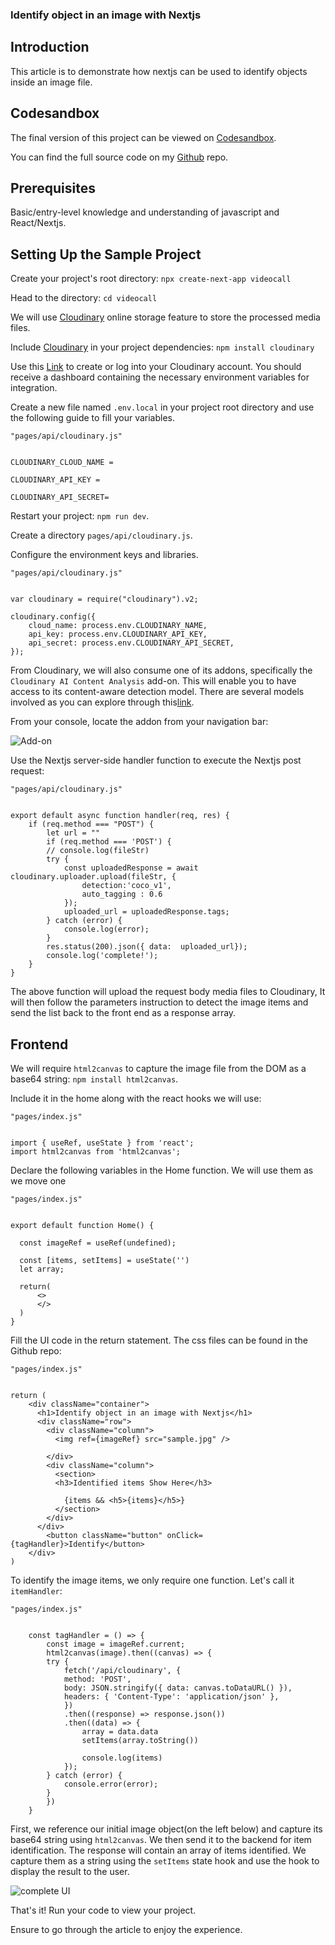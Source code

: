###  Identify object in an image with Nextjs

##  Introduction
This article is to demonstrate how nextjs can be used to identify objects inside an image file.

##  Codesandbox 
The final version of this project can be viewed on   [Codesandbox](/).

<CodeSandbox
title="webrtc"
id=" "
/>

You can find the full source code on my [Github](/) repo.

##  Prerequisites

Basic/entry-level knowledge and understanding of javascript and React/Nextjs.

##  Setting Up the Sample Project

Create your project's root directory: `npx create-next-app videocall`

Head to the directory: `cd videocall`

We will use [Cloudinary](https://cloudinary.com/?ap=em) online storage feature to store the processed media files.

Include [Cloudinary](https://cloudinary.com/?ap=em) in your project dependencies: `npm install cloudinary`

Use this [Link](https://cloudinary.com/console) to create or log into your Cloudinary account. You should receive a dashboard containing the necessary environment variables for integration.

Create a new file named `.env.local` in your project root directory and use the following guide to fill your variables.
```
"pages/api/cloudinary.js"


CLOUDINARY_CLOUD_NAME =

CLOUDINARY_API_KEY = 

CLOUDINARY_API_SECRET=

```

Restart your project: `npm run dev`.

Create a directory `pages/api/cloudinary.js`.

Configure the environment keys and libraries.

```
"pages/api/cloudinary.js"


var cloudinary = require("cloudinary").v2;

cloudinary.config({
    cloud_name: process.env.CLOUDINARY_NAME,
    api_key: process.env.CLOUDINARY_API_KEY,
    api_secret: process.env.CLOUDINARY_API_SECRET,
});
```
From Cloudinary, we will also consume one of its addons, specifically the `Cloudinary AI Content Analysis` add-on. This will enable you to have access to its content-aware detection model. There are several models involved as you can explore through this[link](https://cloudinary.com/documentation/cloudinary_ai_content_analysis_addon).

From your console, locate the addon from your navigation bar:

![Add-on](https://res.cloudinary.com/dogjmmett/image/upload/v1653037385/addons_nwlrm9.png "Add-on")

Use the Nextjs server-side handler function to execute the Nextjs post request:
```
"pages/api/cloudinary.js"


export default async function handler(req, res) {
    if (req.method === "POST") {
        let url = ""
        if (req.method === 'POST') {
        // console.log(fileStr)
        try {
            const uploadedResponse = await cloudinary.uploader.upload(fileStr, {
                detection:'coco_v1',
                auto_tagging : 0.6
            });
            uploaded_url = uploadedResponse.tags;
        } catch (error) {
            console.log(error);
        }
        res.status(200).json({ data:  uploaded_url});
        console.log('complete!');
    }
}
```
The above function will upload the request body media files to Cloudinary,  It will then follow the parameters instruction to detect the image items and send the list back to the front end as a response array.

## Frontend

We will require `html2canvas` to capture the image file from the DOM as a base64 string:
`npm install html2canvas`.

Include it in the home along with the react hooks we will use:

```
"pages/index.js"


import { useRef, useState } from 'react';
import html2canvas from 'html2canvas';
```

Declare the following variables in the Home function. We will use them as we move one

```
"pages/index.js"


export default function Home() {

  const imageRef = useRef(undefined);

  const [items, setItems] = useState('')
  let array;
  
  return(
      <>
      </>
  )
}
```

Fill the UI code in the return statement. The css files can be found in the Github repo:

```
"pages/index.js"


return (
    <div className="container">
      <h1>Identify object in an image with Nextjs</h1>
      <div className="row">
        <div className="column">
          <img ref={imageRef} src="sample.jpg" />

        </div>
        <div className="column">
          <section>
          <h3>Identified items Show Here</h3>

            {items && <h5>{items}</h5>}
          </section>
        </div>
      </div>
        <button className="button" onClick={tagHandler}>Identify</button>
    </div>
)
```

To identify the image items, we only require one function. Let's call it `itemHandler`:

```
"pages/index.js"


    const tagHandler = () => {
        const image = imageRef.current;
        html2canvas(image).then((canvas) => {
        try {
            fetch('/api/cloudinary', {
            method: 'POST',
            body: JSON.stringify({ data: canvas.toDataURL() }),
            headers: { 'Content-Type': 'application/json' },
            })
            .then((response) => response.json())
            .then((data) => {
                array = data.data
                setItems(array.toString())

                console.log(items)
            });
        } catch (error) {
            console.error(error);
        }
        })
    }
```
First, we reference our initial image object(on the left below) and capture its base64 string using `html2canvas`. We then send it to the backend for item identification. The response will contain an array of items identified. We capture them as a string using the `setItems` state hook and use the hook to display the result to the user.


![complete UI](https://res.cloudinary.com/dogjmmett/image/upload/v1653033439/background_n1dung.png "complete UI")

That's it! Run your code to view your project.

Ensure to go through the article to enjoy the experience.